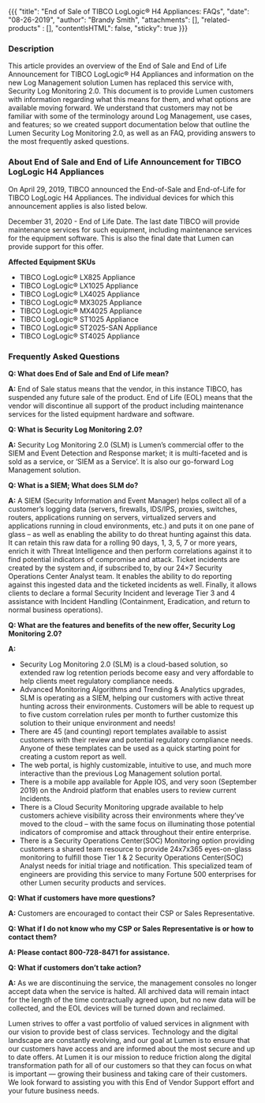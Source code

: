 {{{
"title": "End of Sale of TIBCO LogLogic® H4 Appliances: FAQs",
"date": "08-26-2019",
"author": "Brandy Smith",
"attachments": [],
"related-products" : [],
"contentIsHTML": false,
"sticky": true
}}}

### Description
This article provides an overview of the End of Sale and End of Life Announcement for TIBCO LogLogic® H4 Appliances and information on the new Log Management solution Lumen has replaced this service with, Security Log Monitoring 2.0.
This document is to provide Lumen customers with information regarding what this means for them,  and what options are available moving forward.
We understand that customers may not be familiar with some of the terminology around Log Management, use cases, and features; so we created support documentation below that outline the Lumen Security Log Monitoring 2.0, as well as an FAQ, providing answers to the most frequently asked questions.

### About End of Sale and End of Life Announcement for TIBCO LogLogic H4 Appliances

On April 29, 2019, TIBCO announced the End-of-Sale and End-of-Life for TIBCO LogLogic H4 Appliances. The individual devices for which this announcement applies is also listed below.

December 31, 2020 - End of Life Date. The last date TIBCO will provide maintenance services for such equipment, including maintenance services for the equipment software. This is also the final date that Lumen can provide support for this offer.

**Affected Equipment SKUs**

* TIBCO LogLogic® LX825 Appliance
* TIBCO LogLogic® LX1025 Appliance
* TIBCO LogLogic® LX4025 Appliance
* TIBCO LogLogic® MX3025 Appliance
* TIBCO LogLogic® MX4025 Appliance
* TIBCO LogLogic® ST1025 Appliance
* TIBCO LogLogic® ST2025-SAN Appliance
* TIBCO LogLogic® ST4025 Appliance

### Frequently Asked Questions

**Q: What does End of Sale and End of Life mean?**

**A:** End of Sale status means that the vendor, in this instance TIBCO, has suspended any future sale of the product.
End of Life (EOL) means that the vendor will discontinue all support of the product including maintenance services for the listed equipment hardware and software.  

**Q: What is Security Log Monitoring 2.0?**

**A:** Security Log Monitoring 2.0 (SLM) is Lumen’s commercial offer to the SIEM and Event Detection and Response market; it is multi-faceted and is sold as a service, or ‘SIEM as a Service’. It is also our go-forward Log Management solution.

**Q: What is a SIEM; What does SLM do?**

**A:** A SIEM (Security Information and Event Manager) helps collect all of a customer’s logging data (servers, firewalls, IDS/IPS, proxies, switches, routers, applications running on servers, virtualized servers and applications running in cloud environments, etc.) and puts it on one pane of glass – as well as enabling the ability to do threat hunting against this data. It can retain this raw data for a rolling 90 days, 1, 3, 5, 7 or more years, enrich it with Threat Intelligence and then perform correlations against it to find potential indicators of compromise and attack. Ticket incidents are created by the system and, if subscribed to, by our 24×7 Security Operations Center Analyst team. It enables the ability to do reporting against this ingested data and the ticketed incidents as well.  Finally, it allows clients to declare a formal Security Incident and leverage Tier 3 and 4 assistance with Incident Handling (Containment, Eradication, and return to normal business operations).

**Q: What are the features and benefits of the new offer, Security Log Monitoring 2.0?**

**A:**
*	Security Log Monitoring 2.0 (SLM) is a cloud-based solution, so extended raw log retention periods become easy and very affordable to help clients meet regulatory compliance needs.
*	Advanced Monitoring Algorithms and Trending & Analytics upgrades, SLM is operating as a SIEM, helping our customers with active threat hunting across their environments. Customers will be able to request up to five custom correlation rules per month to further customize this solution to their unique environment and needs!
*	There are 45 (and counting) report templates available to assist customers with their review and potential regulatory compliance needs.  Anyone of these templates can be used as a quick starting point for creating a custom report as well.
*	The web portal, is highly customizable, intuitive to use, and much more interactive than the previous Log Management solution portal.
*	There is a mobile app available for Apple IOS, and very soon (September 2019) on the Android platform that enables users to review current Incidents.
*	There is a Cloud Security Monitoring upgrade available to help customers achieve visibility across their environments where they’ve moved to the cloud – with the same focus on illuminating those potential indicators of compromise and attack throughout their entire enterprise.
*	There is a Security Operations Center(SOC) Monitoring option providing customers a shared team resource to provide 24x7x365 eyes-on-glass monitoring to fulfill those Tier 1 & 2 Security Operations Center(SOC) Analyst needs for initial triage and notification. This specialized team of engineers are providing this service to many Fortune 500 enterprises for other Lumen security products and services.

**Q: What if customers have more questions?**

**A:** Customers are encouraged to contact their CSP or Sales Representative.

**Q: What if I do not know who my CSP or Sales Representative is or how to contact them?**

**A: Please contact 800-728-8471 for assistance.**

**Q: What if customers don’t take action?**

**A:**  As we are discontinuing the service, the management consoles no longer accept data when the service is halted.  All archived data will remain intact for the length of the time contractually agreed upon, but no new data will be collected, and the EOL devices will be turned down and reclaimed.

Lumen strives to offer a vast portfolio of valued services in alignment with our vision to provide best of class services. Technology and the digital landscape are constantly evolving, and our goal at Lumen is to ensure that our customers have access and are informed about the most secure and up to date offers. At Lumen it is our mission to reduce friction along the digital transformation path for all of our customers so that they can focus on what is important — growing their business and taking care of their customers.  We look forward to assisting you with this End of Vendor Support effort and your future business needs.
